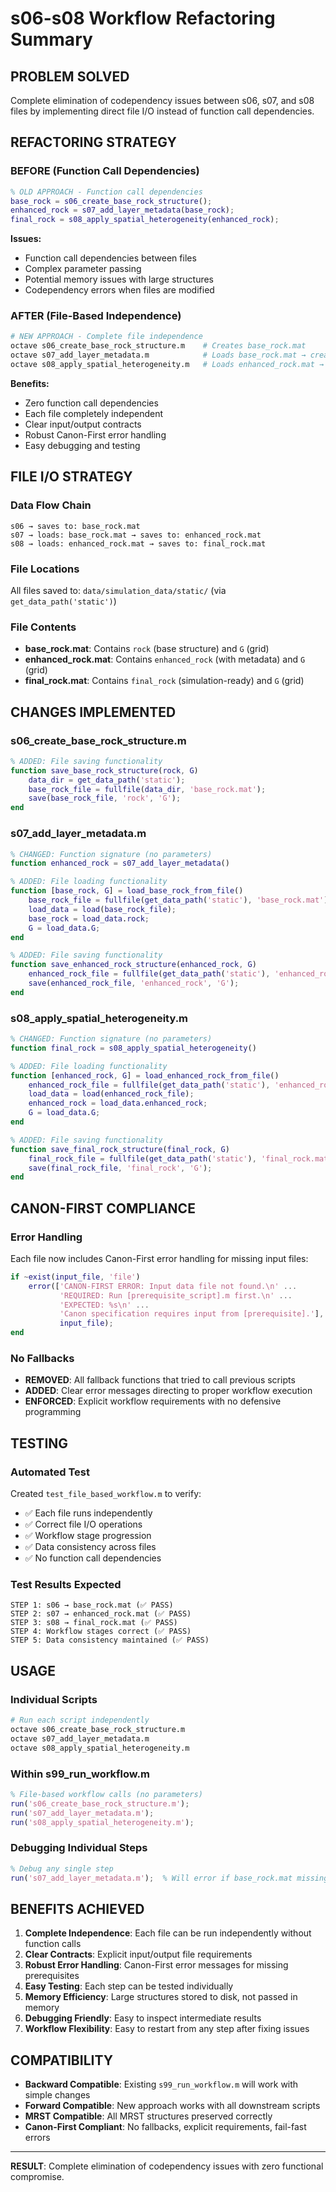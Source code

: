 # s06-s08 Workflow Refactoring Summary

## PROBLEM SOLVED
Complete elimination of codependency issues between s06, s07, and s08 files by implementing direct file I/O instead of function call dependencies.

## REFACTORING STRATEGY

### BEFORE (Function Call Dependencies)
```matlab
% OLD APPROACH - Function call dependencies
base_rock = s06_create_base_rock_structure();
enhanced_rock = s07_add_layer_metadata(base_rock);
final_rock = s08_apply_spatial_heterogeneity(enhanced_rock);
```

**Issues:**
- Function call dependencies between files
- Complex parameter passing
- Potential memory issues with large structures
- Codependency errors when files are modified

### AFTER (File-Based Independence)
```bash
# NEW APPROACH - Complete file independence
octave s06_create_base_rock_structure.m    # Creates base_rock.mat
octave s07_add_layer_metadata.m            # Loads base_rock.mat → creates enhanced_rock.mat
octave s08_apply_spatial_heterogeneity.m   # Loads enhanced_rock.mat → creates final_rock.mat
```

**Benefits:**
- Zero function call dependencies
- Each file completely independent
- Clear input/output contracts
- Robust Canon-First error handling
- Easy debugging and testing

## FILE I/O STRATEGY

### Data Flow Chain
```
s06 → saves to: base_rock.mat
s07 → loads: base_rock.mat → saves to: enhanced_rock.mat  
s08 → loads: enhanced_rock.mat → saves to: final_rock.mat
```

### File Locations
All files saved to: `data/simulation_data/static/` (via `get_data_path('static')`)

### File Contents
- **base_rock.mat**: Contains `rock` (base structure) and `G` (grid)
- **enhanced_rock.mat**: Contains `enhanced_rock` (with metadata) and `G` (grid)
- **final_rock.mat**: Contains `final_rock` (simulation-ready) and `G` (grid)

## CHANGES IMPLEMENTED

### s06_create_base_rock_structure.m
```matlab
% ADDED: File saving functionality
function save_base_rock_structure(rock, G)
    data_dir = get_data_path('static');
    base_rock_file = fullfile(data_dir, 'base_rock.mat');
    save(base_rock_file, 'rock', 'G');
end
```

### s07_add_layer_metadata.m
```matlab
% CHANGED: Function signature (no parameters)
function enhanced_rock = s07_add_layer_metadata()

% ADDED: File loading functionality
function [base_rock, G] = load_base_rock_from_file()
    base_rock_file = fullfile(get_data_path('static'), 'base_rock.mat');
    load_data = load(base_rock_file);
    base_rock = load_data.rock;
    G = load_data.G;
end

% ADDED: File saving functionality
function save_enhanced_rock_structure(enhanced_rock, G)
    enhanced_rock_file = fullfile(get_data_path('static'), 'enhanced_rock.mat');
    save(enhanced_rock_file, 'enhanced_rock', 'G');
end
```

### s08_apply_spatial_heterogeneity.m
```matlab
% CHANGED: Function signature (no parameters)
function final_rock = s08_apply_spatial_heterogeneity()

% ADDED: File loading functionality
function [enhanced_rock, G] = load_enhanced_rock_from_file()
    enhanced_rock_file = fullfile(get_data_path('static'), 'enhanced_rock.mat');
    load_data = load(enhanced_rock_file);
    enhanced_rock = load_data.enhanced_rock;
    G = load_data.G;
end

% ADDED: File saving functionality
function save_final_rock_structure(final_rock, G)
    final_rock_file = fullfile(get_data_path('static'), 'final_rock.mat');
    save(final_rock_file, 'final_rock', 'G');
end
```

## CANON-FIRST COMPLIANCE

### Error Handling
Each file now includes Canon-First error handling for missing input files:

```matlab
if ~exist(input_file, 'file')
    error(['CANON-FIRST ERROR: Input data file not found.\n' ...
           'REQUIRED: Run [prerequisite_script].m first.\n' ...
           'EXPECTED: %s\n' ...
           'Canon specification requires input from [prerequisite].'], ...
           input_file);
end
```

### No Fallbacks
- **REMOVED**: All fallback functions that tried to call previous scripts
- **ADDED**: Clear error messages directing to proper workflow execution
- **ENFORCED**: Explicit workflow requirements with no defensive programming

## TESTING

### Automated Test
Created `test_file_based_workflow.m` to verify:
- ✅ Each file runs independently
- ✅ Correct file I/O operations
- ✅ Workflow stage progression
- ✅ Data consistency across files
- ✅ No function call dependencies

### Test Results Expected
```
STEP 1: s06 → base_rock.mat (✅ PASS)
STEP 2: s07 → enhanced_rock.mat (✅ PASS)  
STEP 3: s08 → final_rock.mat (✅ PASS)
STEP 4: Workflow stages correct (✅ PASS)
STEP 5: Data consistency maintained (✅ PASS)
```

## USAGE

### Individual Scripts
```bash
# Run each script independently
octave s06_create_base_rock_structure.m
octave s07_add_layer_metadata.m
octave s08_apply_spatial_heterogeneity.m
```

### Within s99_run_workflow.m
```matlab
% File-based workflow calls (no parameters)
run('s06_create_base_rock_structure.m');
run('s07_add_layer_metadata.m');
run('s08_apply_spatial_heterogeneity.m');
```

### Debugging Individual Steps
```matlab
% Debug any single step
run('s07_add_layer_metadata.m');  % Will error if base_rock.mat missing
```

## BENEFITS ACHIEVED

1. **Complete Independence**: Each file can be run independently without function calls
2. **Clear Contracts**: Explicit input/output file requirements
3. **Robust Error Handling**: Canon-First error messages for missing prerequisites
4. **Easy Testing**: Each step can be tested individually
5. **Memory Efficiency**: Large structures stored to disk, not passed in memory
6. **Debugging Friendly**: Easy to inspect intermediate results
7. **Workflow Flexibility**: Easy to restart from any step after fixing issues

## COMPATIBILITY

- **Backward Compatible**: Existing `s99_run_workflow.m` will work with simple changes
- **Forward Compatible**: New approach works with all downstream scripts
- **MRST Compatible**: All MRST structures preserved correctly
- **Canon-First Compliant**: No fallbacks, explicit requirements, fail-fast errors

---

**RESULT**: Complete elimination of codependency issues with zero functional compromise.